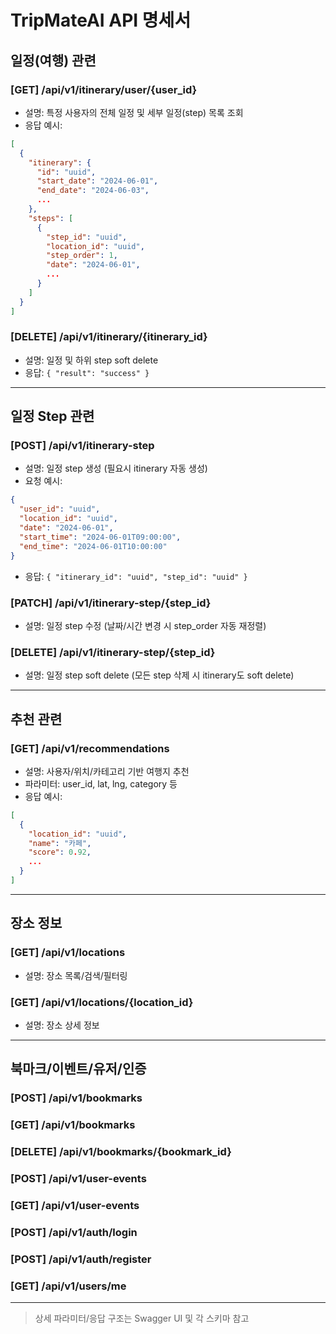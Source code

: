 # TripMateAI API 명세서

## 일정(여행) 관련

### [GET] /api/v1/itinerary/user/{user_id}
- 설명: 특정 사용자의 전체 일정 및 세부 일정(step) 목록 조회
- 응답 예시:
```json
[
  {
    "itinerary": {
      "id": "uuid",
      "start_date": "2024-06-01",
      "end_date": "2024-06-03",
      ...
    },
    "steps": [
      {
        "step_id": "uuid",
        "location_id": "uuid",
        "step_order": 1,
        "date": "2024-06-01",
        ...
      }
    ]
  }
]
```

### [DELETE] /api/v1/itinerary/{itinerary_id}
- 설명: 일정 및 하위 step soft delete
- 응답: `{ "result": "success" }`

---

## 일정 Step 관련

### [POST] /api/v1/itinerary-step
- 설명: 일정 step 생성 (필요시 itinerary 자동 생성)
- 요청 예시:
```json
{
  "user_id": "uuid",
  "location_id": "uuid",
  "date": "2024-06-01",
  "start_time": "2024-06-01T09:00:00",
  "end_time": "2024-06-01T10:00:00"
}
```
- 응답: `{ "itinerary_id": "uuid", "step_id": "uuid" }`

### [PATCH] /api/v1/itinerary-step/{step_id}
- 설명: 일정 step 수정 (날짜/시간 변경 시 step_order 자동 재정렬)

### [DELETE] /api/v1/itinerary-step/{step_id}
- 설명: 일정 step soft delete (모든 step 삭제 시 itinerary도 soft delete)

---

## 추천 관련

### [GET] /api/v1/recommendations
- 설명: 사용자/위치/카테고리 기반 여행지 추천
- 파라미터: user_id, lat, lng, category 등
- 응답 예시:
```json
[
  {
    "location_id": "uuid",
    "name": "카페",
    "score": 0.92,
    ...
  }
]
```

---

## 장소 정보

### [GET] /api/v1/locations
- 설명: 장소 목록/검색/필터링

### [GET] /api/v1/locations/{location_id}
- 설명: 장소 상세 정보

---

## 북마크/이벤트/유저/인증

### [POST] /api/v1/bookmarks
### [GET] /api/v1/bookmarks
### [DELETE] /api/v1/bookmarks/{bookmark_id}

### [POST] /api/v1/user-events
### [GET] /api/v1/user-events

### [POST] /api/v1/auth/login
### [POST] /api/v1/auth/register
### [GET] /api/v1/users/me

---

> 상세 파라미터/응답 구조는 Swagger UI 및 각 스키마 참고
